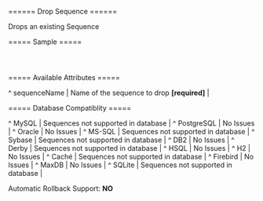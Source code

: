 ====== Drop Sequence ======

Drops an existing Sequence

===== Sample =====

<code xml>
<dropSequence sequenceName="seq_employee_id"/>
</code>

===== Available Attributes =====

^ sequenceName  | Name of the sequence to drop **[required]**  | 


===== Database Compatiblity =====

^ MySQL  | Sequences not supported in database  | 
^ PostgreSQL  | No Issues  | 
^ Oracle  | No Issues  | 
^ MS-SQL  | Sequences not supported in database  | 
^ Sybase  | Sequences not supported in database  | 
^ DB2  | No Issues  | 
^ Derby  | Sequences not supported in database  | 
^ HSQL  | No Issues  | 
^ H2  | No Issues  | 
^ Caché  | Sequences not supported in database  | 
^ Firebird  | No Issues  | 
^ MaxDB  | No Issues  | 
^ SQLite  | Sequences not supported in database  |

Automatic Rollback Support: **NO**
